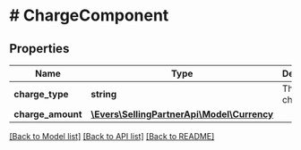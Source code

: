 # # ChargeComponent

## Properties

Name | Type | Description | Notes
------------ | ------------- | ------------- | -------------
**charge_type** | **string** | The type of charge. | [optional]
**charge_amount** | [**\Evers\SellingPartnerApi\Model\Currency**](Currency.md) |  | [optional]

[[Back to Model list]](../../README.md#models) [[Back to API list]](../../README.md#endpoints) [[Back to README]](../../README.md)
